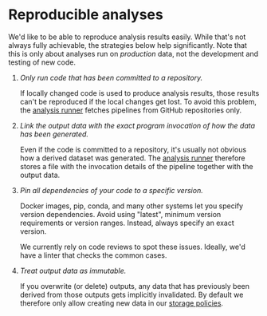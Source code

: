 # Reproducible analyses

We'd like to be able to reproduce analysis results easily. While that's not
always fully achievable, the strategies below help significantly. Note that
this is only about analyses run on *production* data, not the development and
testing of new code.

1. *Only run code that has been committed to a repository.*

   If locally changed code is used to produce analysis results, those
   results can't be reproduced if the local changes get lost. To avoid this
   problem, the [analysis runner](https://github.com/populationgenomics/analysis-runner)
   fetches pipelines from GitHub repositories only.

2. *Link the output data with the exact program invocation of how the data has
   been generated.*

   Even if the code is committed to a repository, it's usually not obvious how
   a derived dataset was generated. The [analysis runner](https://github.com/populationgenomics/analysis-runner)
   therefore stores a file with the invocation details of the pipeline
   together with the output data.

3. *Pin all dependencies of your code to a specific version.*

   Docker images, pip, conda, and many other systems let you specify version
   dependencies. Avoid using "latest", minimum version requirements or
   version ranges. Instead, always specify an exact version.

   We currently rely on code reviews to spot these issues. Ideally, we'd have
   a linter that checks the common cases.

4. *Treat output data as immutable.*

   If you overwrite (or delete) outputs, any data that has previously been
   derived from those outputs gets implicitly invalidated. By default we
   therefore only allow creating new data in our [storage policies](storage_policies).
